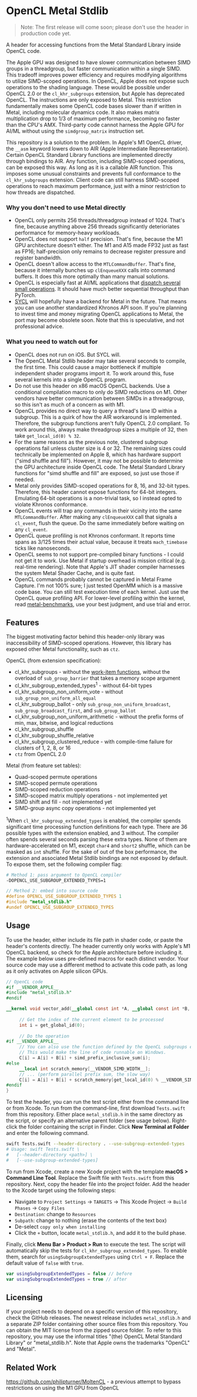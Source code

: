 # OpenCL Metal Stdlib

> Note: The first release will come soon; please don't use the header in production code yet.

A header for accessing functions from the Metal Standard Library inside OpenCL code.

The Apple GPU was designed to have slower communication between SIMD groups in a threadgroup, but faster communication within a single SIMD. This tradeoff improves power efficiency and requires modifying algorithms to utilize SIMD-scoped operations. In OpenCL, Apple does not expose such operations to the shading language. These would be possible under OpenCL 2.0 or the `cl_khr_subgroups` extension, but Apple has deprecated OpenCL. The instructions are only exposed to Metal. This restriction fundamentally makes some OpenCL code bases slower than if written in Metal, including molecular dynamics code. It also makes matrix multiplication drop to 1/3 of maximum performance, becoming no faster than the CPU's AMX. Third-party code cannot harness the Apple GPU for AI/ML without using the `simdgroup_matrix` instruction set.

This repository is a solution to the problem. In Apple's M1 OpenCL driver, the `__asm` keyword lowers down to AIR (Apple Intermediate Representation). Certain OpenCL Standard Library functions are implemented directly through bindings to AIR. Any function, including SIMD-scoped operations, can be exposed this way. As long as it is a callable AIR function. This imposes some unusual constraints and prevents full conformance to the `cl_khr_subgroups` extension. Client code can still harness SIMD-scoped operations to reach maximum performance, just with a minor restriction to how threads are dispatched.

### Why you don't need to use Metal directly

- OpenCL only permits 256 threads/threadgroup instead of 1024. That's fine, because anything above 256 threads significantly deterioriates performance for memory-heavy workloads.
- OpenCL does not support `half` precision. That's fine, because the M1 GPU architecture doesn't either. The M1 and A15 made FP32 just as fast as FP16; half-precision only remains to decrease register pressure and register bandwidth.
- OpenCL doesn't allow access to the `MTLCommandBuffer`. That's fine, because it internally bunches up `clEnqueueXXX` calls into command buffers. It does this more optimally than many manual solutions.
- OpenCL is especially fast at AI/ML applications that [dispatch several small operations](https://github.com/philipturner/metal-experiment-1). It should have much better sequential throughput than PyTorch.
- [SYCL](https://registry.khronos.org/SYCL/specs/sycl-2020/html/sycl-2020.html#introduction) will hopefully have a backend for Metal in the future. That means you can use another standardized Khronos API soon. If you're planning to invest time and money migrating OpenCL applications to Metal, the port may become obsolete soon. Note that this is speculative, and not professional advice.

### What you need to watch out for

- OpenCL does not run on iOS. But SYCL will.
- The OpenCL Metal Stdlib header may take several seconds to compile, the first time. This could cause a major bottleneck if multiple independent shader programs import it. To work around this, fuse several kernels into a single OpenCL program.
- Do not use this header on x86 macOS OpenCL backends. Use a conditional compilation macro to only do SIMD reductions on M1. Other vendors have better communication between SIMDs in a threadgroup, so this isn't as much of a concern as with M1.
- OpenCL provides no direct way to query a thread's lane ID within a subgroup. This is a quirk of how the AIR workaround is implemented. Therefore, the subgroup functions aren't fully OpenCL 2.0 compliant. To work around this, always make threadgroup sizes a multiple of 32, then take `get_local_id(0) % 32`.
- For the same reasons as the previous note, clustered subgroup operations fail unless cluster size is 4 or 32. The remaining sizes could technically be implemented on Apple 8, which has hardware support ("simd shuffle and fill"). However, it may not be possible to determine the GPU architecture inside OpenCL code. The Metal Standard Library functions for "simd shuffle and fill" are exposed, so just use those if needed.
- Metal only provides SIMD-scoped operations for 8, 16, and 32-bit types. Therefore, this header cannot expose functions for 64-bit integers. Emulating 64-bit operations is a non-trivial task, so I instead opted to violate Khronos conformance.
- OpenCL events will trap any commands in their vicinity into the same `MTLCommandBuffer`. After making any `clEnqueueXXX` call that signals a `cl_event`, flush the queue. Do the same immediately before waiting on any `cl_event`.
- OpenCL queue profiling is not Khronos conformant. It reports time spans as 3/125 times their actual value, because it treats `mach_timebase` ticks like nanoseconds.
- OpenCL seems to not support pre-compiled binary functions - I could not get it to work. Use Metal if startup overhead is mission critical (e.g. real-time rendering). Note that Apple's JIT shader compiler harnesses the system Metal Shader Cache, and is quite fast.
- OpenCL commands probably cannot be captured in Metal Frame Capture. I'm not 100% sure; I just tested OpenMM which is a massive code base. You can still test execution time of each kernel. Just use the OpenCL queue profiling API. For lower-level profiling within the kernel, read [metal-benchmarks](https://github.com/philipturner/metal-benchmarks), use your best judgment, and use trial and error.

## Features

The biggest motivating factor behind this header-only library was inaccessibility of SIMD-scoped operations. However, this library has exposed other Metal functionality, such as `ctz`.

OpenCL (from extension specification):
- cl_khr_subgroups - without the [work-item functions](https://registry.khronos.org/OpenCL/specs/3.0-unified/html/OpenCL_Ext.html#cl_khr_subgroups-additions-to-section-6.13.1-work-item-functions), without the overload of `sub_group_barrier` that takes a memory scope argument
- cl_khr_subgroup_extended_types<sup>1</sup> - without 64-bit types
- cl_khr_subgroup_non_uniform_vote - without `sub_group_non_uniform_all_equal`
- cl_khr_subgroup_ballot - only `sub_group_non_uniform_broadcast`, `sub_group_broadcast_first`, and `sub_group_ballot`
- cl_khr_subgroup_non_uniform_arithmetic - without the prefix forms of min, max, bitwise, and logical reductions
- cl_khr_subgroup_shuffle
- cl_khr_subgroup_shuffle_relative
- cl_khr_subgroup_clustered_reduce - with compile-time failure for clusters of 1, 2, 8, or 16
- `ctz` from OpenCL 2.0

Metal (from feature set tables):
- Quad-scoped permute operations
- SIMD-scoped permute operations
- SIMD-scoped reduction operations
- SIMD-scoped matrix multiply operations - not implemented yet
- SIMD shift and fill - not implemented yet
- SIMD-group async copy operations - not implemented yet

<sup>1</sup>When `cl_khr_subgroup_extended_types` is enabled, the compiler spends significant time processing function definitions for each type. There are 36 possible types with the extension enabled, and 3 without. The compiler often spends several seconds parsing these extra types. None of them are hardware-accelerated on M1, except `char4` and `short2` shuffle, which can be masked as `int` shuffle. For the sake of out of the box performance, the extension and associated Metal Stdlib bindings are not exposed by default. To expose them, set the following compiler flag:

```bash
# Method 1: pass argument to OpenCL compiler
-DOPENCL_USE_SUBGROUP_EXTENDED_TYPES=1
```

```c
// Method 2: embed into source code
#define OPENCL_USE_SUBGROUP_EXTENDED_TYPES 1
#include "metal_stdlib.h"
#undef OPENCL_USE_SUBGROUP_EXTENDED_TYPES
```

## Usage

To use the header, either include its file path in shader code, or paste the header's contents directly. The header currently only works with Apple's M1 OpenCL backend, so check for the Apple architecture before including it. The example below uses pre-defined macros for each distinct vendor. Your source code may use a different method to activate this code path, as long as it only activates on Apple silicon GPUs.

```opencl
// OpenCL code
#if __VENDOR_APPLE__
#include "metal_stdlib.h"
#endif

__kernel void vector_add(__global const int *A, __global const int *B, __global int *C) {
  
     // Get the index of the current element to be processed
     int i = get_global_id(0);
  
     // Do the operation
#if __VENDOR_APPLE__
     // You can also use the function defined by the OpenCL subgroups extension.
     // This would make the line of code runnable on Windows.
     C[i] = A[i] + B[i] + simd_prefix_inclusive_sum(i);
#else
     __local int scratch_memory[__VENDOR_SIMD_WIDTH__];
     // ... (perform parallel prefix sum, the slow way)
     C[i] = A[i] + B[i] + scratch_memory[get_local_id(0) % __VENDOR_SIMD_WIDTH__];
#endif
}
```

To test the header, you can run the test script either from the command line or from Xcode. To run from the command-line, first download `Tests.swift` from this repository. Either place `metal_stdlib.h` in the same directory as the script, or specify an alternative parent folder (see usage below). Right-click the folder containing the script in Finder. Click <b>New Terminal at Folder</b> and enter the following command.

```bash
swift Tests.swift --header-directory . --use-subgroup-extended-types
# Usage: swift Tests.swift \
#   [--header-directory <path>] \
#   [--use-subgroup-extended-types]
```

To run from Xcode, create a new Xcode project with the template <b>macOS > Command Line Tool</b>. Replace the Swift file with `Tests.swift` from this repository. Next, copy the header file into the project folder. Add the header to the Xcode target using the following steps:
- Navigate to `Project Settings` -> `TARGETS` -> This Xcode Project -> `Build Phases` -> `Copy Files`
- `Destination`: change to `Resources`
- `Subpath`: change to nothing (erase the contents of the text box)
- De-select `copy only when installing`
- Click the `+` button, locate `metal_stdlib.h`, and add it to the build phase.

Finally, click <b>Menu Bar > Product > Run</b> to execute the test. The script will automatically skip the tests for `cl_khr_subgroup_extended_types`. To enable them, search for `usingSubgroupExtendedTypes` using `Ctrl + F`. Replace the default value of `false` with `true`.

```swift
var usingSubgroupExtendedTypes = false // before
var usingSubgroupExtendedTypes = true // after
```

## Licensing

If your project needs to depend on a specific version of this repository, check the GitHub releases. The newest release includes `metal_stdlib.h` and a separate ZIP folder containing other source files from this repository. You can obtain the MIT license from the zipped source folder. To refer to this repository, you may use the informal titles "(the) OpenCL Metal Standard Library" or "metal_stdlib.h". Note that Apple owns the trademarks "OpenCL" and "Metal".

## Related Work

https://github.com/philipturner/MoltenCL - a previous attempt to bypass restrictions on using the M1 GPU from OpenCL
